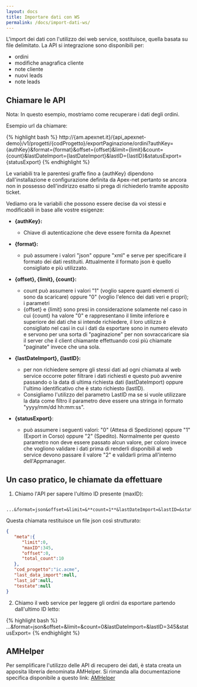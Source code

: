 ```yaml
---
layout: docs
title: Importare dati con WS
permalink: /docs/import-dati-ws/
---
```

L'import dei dati con l'utilizzo dei web service, sostituisce, quella basata su file delimitato.
La API si integrazione sono disponibili per:

* ordini
* modifiche anagrafica cliente
* note cliente
* nuovi leads
* note leads

## Chiamare le API

Nota: In questo esempio, mostriamo come recuperare i dati degli ordini.

Esempio url da chiamare:

{% highlight bash %}
http://{am.apexnet.it}/{api_apexnet-demo}/v1/progetti/{codProgetto}/exportPaginazione/ordini?authKey={authKey}&format={format}&offset={offset}&limit={limit}&count={count}&lastDateImport={lastDateImport}&lastID={lastID}&statusExport={statusExport}
{% endhighlight %}

Le variabili tra le parentesi graffe fino a {authKey} dipendono dall'installazione e configurazione definita da Apex-net pertanto se ancora non in possesso dell'indirizzo esatto si prega di richiederlo tramite apposito ticket.

Vediamo ora le variabili che possono essere decise da voi stessi e modificabili in base alle vostre esigenze:

* **{authKey}:**
    * Chiave di autenticazione che deve essere fornita da Apexnet

* **{format}:**
    * può assumere i valori "json" oppure "xml" e serve per specificare il formato dei dati restituiti. Attualmente il formato json è quello consigliato e più utilizzato.

- **{offset}, {limit}, {count}:**
    * count può assumere i valori "1" (voglio sapere quanti elementi ci sono da scaricare) oppure "0" (voglio l'elenco dei dati veri e propri); i parametri
    * {offset} e {limit} sono presi in considerazione solamente nel caso in cui {count} ha valore "0" e rappresentano il limite inferiore e superiore dei dati che si intende richiedere, il loro utilizzo è consigliato nel casi in cui i dati da esportare sono in numero elevato e servono per una sorta di "paginazione" per non sovraccaricare sia il server che il client chiamante effettuando così più chiamate "paginate" invece che una sola.

- **{lastDateImport}, {lastID}:**
    * per non richiedere sempre gli stessi dati ad ogni chiamata al web service occorre poter filtrare i dati richiesti e questo può avvenire passando o la data di ultima richiesta dati (lastDateImport) oppure l'ultimo identificativo che è stato richiesto (lastID).
    * Consigliamo l'utilizzo del parametro LastID ma se si vuole utilizzare la data come filtro il parametro deve essere una stringa in formato "yyyy/mm/dd hh:mm:ss".

- **{statusExport}**:
    * può assumere i seguenti valori: "0" (Attesa di Spedizione) oppure "1" (Export in Corso) oppure "2" (Spedito). Normalmente per questo parametro non deve essere passato alcun valore, per coloro invece che vogliono validare i dati prima di renderli disponibili al web service devono passare il valore "2" e validarli prima all'interno dell'Appmanager.

## Un caso pratico, le chiamate da effettuare

1. Chiamo l'API per sapere l'ultimo ID presente (maxID):

```
  ...&format=json&offset=&limit=&**count=1**&lastDateImport=&lastID=&statusExport=
```
Questa chiamata restituisce un file json così strutturato:

```json
{  
   "meta":{  
      "limit":0,
      "maxID":345,
      "offset":0,
      "total_count":10
   },
   "cod_progetto":"ic.acme",
   "last_data_import":null,
   "last_id":null,
   "testate":null
}
```

2. Chiamo il web service per leggere gli ordini da esportare partendo dall'ultimo ID letto:

{% highlight bash %}
...&format=json&offset=&limit=&count=0&lastDateImport=&lastID=345&statusExport=
{% endhighlight %}

## AMHelper

Per semplificare l'utilizzo delle API di recupero dei dati, è stata creata un apposita libreria
denominata AMHelper.
Si rimanda alla documentazione specifica disponibile a questo link: [AMHelper](https://github.com/Apex-net/AMHelper)
